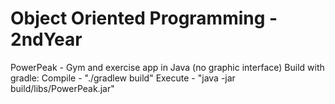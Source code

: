 # Object Oriented Programming - 2ndYear 
PowerPeak - Gym and exercise app in Java (no graphic interface)
Build with gradle:
  Compile - "./gradlew build"
  Execute - "java -jar build/libs/PowerPeak.jar"
